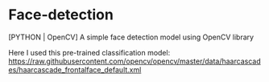 # Face-detection
[PYTHON | OpenCV] A simple face detection model using OpenCV library

Here I used this pre-trained classification model:
https://raw.githubusercontent.com/opencv/opencv/master/data/haarcascades/haarcascade_frontalface_default.xml
